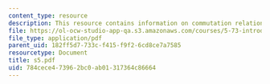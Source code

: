```yaml
---
content_type: resource
description: This resource contains information on commutation relation.
file: https://ol-ocw-studio-app-qa.s3.amazonaws.com/courses/5-73-introductory-quantum-mechanics-i-fall-2005/784cece473962bc0ab01317364c86664_s5.pdf
file_type: application/pdf
parent_uid: 182ff5d7-733c-f415-f9f2-6cd8ce7a7585
resourcetype: Document
title: s5.pdf
uid: 784cece4-7396-2bc0-ab01-317364c86664
---
```

